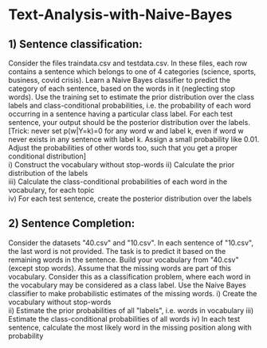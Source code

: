 # Text-Analysis-with-Naive-Bayes
## 1) Sentence classification:   
Consider the files traindata.csv and testdata.csv. In these files, each row contains a sentence which belongs to one of 4 categories (science, sports, business, covid crisis). Learn a Naive Bayes classifier to predict the category of each sentence, based on the words in it (neglecting stop words). Use the training set to estimate the prior distribution over the class labels and class-conditional probabilities, i.e. the probability of each word occurring in a sentence having a particular class label. For each test sentence, your output should be the posterior distribution over the labels.  [Trick: never set p(w|Y=k)=0 for any word w and label k, even if word w never exists in any sentence with label k. Assign a small probability like 0.01. Adjust the probabilities of other words too, such that you get a proper conditional distribution]  
i) Construct the vocabulary without stop-words 
ii) Calculate the prior distribution of the labels  
iii) Calculate the class-conditional probabilities of each word in the vocabulary, for each topic  
iv) For each test sentence, create the posterior distribution over the labels  
## 2) Sentence Completion:
Consider the datasets "40.csv" and "10.csv". In each sentence of "10.csv", the last word is not provided. The task is to predict it based on the remaining words in the sentence. Build your vocabulary from "40.csv" (except stop words). Assume that the missing words are part of this vocabulary. Consider this as a classification problem, where each word in the vocabulary may be considered as a class label. Use the Naive Bayes classifier to make probabilistic estimates of the missing words. 
i) Create the vocabulary without stop-words  
ii) Estimate the prior probabilities of all "labels", i.e. words in vocabulary 
iii) Estimate the class-conditional probabilities of all words 
iv) In each test sentence, calculate the most likely word in the missing position along with probability
